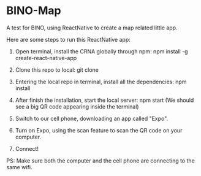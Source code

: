# BINO-Map
A test for BINO, using ReactNative to create a map related little app.

Here are some steps to run this ReactNative app:

1. Open terminal, install the CRNA globally through npm:
   npm install -g create-react-native-app
   
2. Clone this repo to local:
   git clone <url>
   
3. Entering the local repo in terminal, install all the dependencies:
   npm install
   
4. After finish the installation, start the local server:
   npm start
   (We should see a big QR code appearing inside the terminal)
     
5. Switch to our cell phone, downloading an app called "Expo".

6. Turn on Expo, using the scan feature to scan the QR code on your computer.

7. Connect!

PS: Make sure both the computer and the cell phone are connecting to the same wifi.
